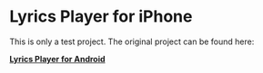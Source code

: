 Lyrics Player for iPhone
========================

This is only a test project.
The original project can be found here:

[**Lyrics Player for Android**][1]

  [1]:  https://github.com/mrolcsi/lyricsplayer.android
